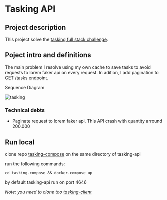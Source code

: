 # Tasking API 

## Project description
This project solve the [tasking full stack challenge](https://drive.google.com/file/d/1clquVvZzv_A-tJ-Y7HuHcj_RZPgKx5PG/view?usp=sharing).

## Poject intro and definitions

The main problem I resolve using my own cache to save tasks to avoid requests to lorem faker api on every request. In adition, I add pagination to GET /tasks endpoint. 

Sequence Diagram

![tasking](https://user-images.githubusercontent.com/7562704/142901262-885d4653-cc98-42a8-89b5-c802b61e5a32.png)

### Technical debts
- Paginate request to lorem faker api. This API crash with quantity arround 200.000




## Run local
    
clone repo [tasking-compose](https://github.com/NicolasLercari/tasking-compose) on the same directory of tasking-api

run the following commands: 

`cd tasking-compose && docker-compose up`

by default tasking-api run on port 4646

*Note: you need to clone too [tasking-client](https://github.com/NicolasLercari/tasking-client)*
